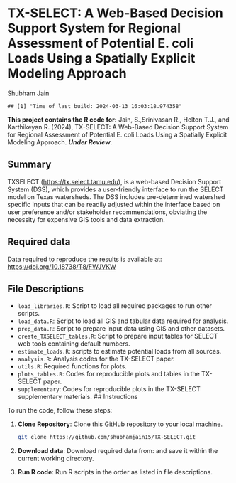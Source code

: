 TX-SELECT: A Web-Based Decision Support System for Regional Assessment
of Potential E. coli Loads Using a Spatially Explicit Modeling Approach
================
Shubham Jain

    ## [1] "Time of last build: 2024-03-13 16:03:18.974358"

**This project contains the R code for:** Jain, S.,Srinivasan R., Helton
T.J., and Karthikeyan R. (2024), TX-SELECT: A Web-Based Decision Support
System for Regional Assessment of Potential E. coli Loads Using a
Spatially Explicit Modeling Approach. ***Under Review***.

## Summary

TXSELECT (<https://tx.select.tamu.edu>), is a web-based Decision Support
System (DSS), which provides a user-friendly interface to run the SELECT
model on Texas watersheds. The DSS includes pre-determined watershed
specific inputs that can be readily adjusted within the interface based
on user preference and/or stakeholder recommendations, obviating the
necessity for expensive GIS tools and data extraction.

## Required data

Data required to reproduce the results is available at:
<https://doi.org/10.18738/T8/FWJVKW>

## File Descriptions

- `load_libraries.R`: Script to load all required packages to run other
  scripts.
- `load_data.R`: Script to load all GIS and tabular data required for
  analysis.
- `prep_data.R`: Script to prepare input data using GIS and other
  datasets.
- `create_TXSELECT_tables.R`: Script to prepare input tables for SELECT
  web tools containing default numbers.
- `estimate_loads.R`: scripts to estimate potential loads from all
  sources.
- `analysis.R`: Analysis codes for the TX-SELECT paper.
- `utils.R`: Required functions for plots.
- `plots_tables.R`: Codes for reproducible plots and tables in the
  TX-SELECT paper.
- `supplementary`: Codes for reproducible plots in the TX-SELECT
  supplementary materials. \## Instructions

To run the code, follow these steps:

1.  **Clone Repository**: Clone this GitHub repository to your local
    machine.

    ``` bash
    git clone https://github.com/shubhamjain15/TX-SELECT.git
    ```

2.  **Download data**: Download required data from: and save it within
    the current working directory.

3.  **Run R code**: Run R scripts in the order as listed in file
    descriptions.
